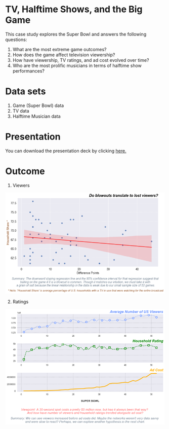 # TV, Halftime Shows, and the Big Game

This case study explores the Super Bowl and answers the following questions:

1. What are the most extreme game outcomes?
2. How does the game affect television viewership?
3. How have viewership, TV ratings, and ad cost evolved over time?
4. Who are the most prolific musicians in terms of halftime show performances?

# Data sets
1. Game (Super Bowl) data
2. TV data
3. Halftime Musician data

# Presentation

You can download the presentation deck by clicking [here.](TV%2C%20Halftime%20Shows%2C%20and%20the%20Big%20Game_compressed.pdf)




# Outcome

1. Viewers


![](1.png)


2. Ratings


![](2.png)
